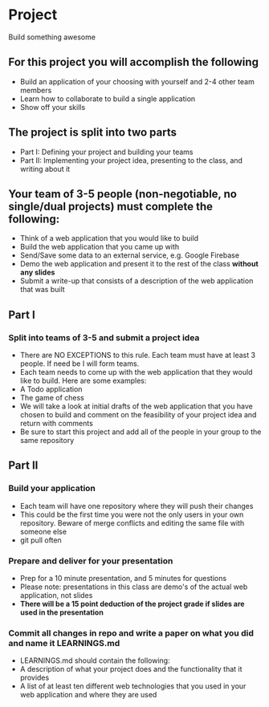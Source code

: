 # Project
Build something awesome

## For this project you will accomplish the following
 - Build an application of your choosing with yourself and 2-4 other team members
 - Learn how to collaborate to build a single application
 - Show off your skills
 
## The project is split into two parts
  - Part I: Defining your project and building your teams
  - Part II: Implementing your project idea, presenting to the class, and writing about it

## Your team of 3-5 people (non-negotiable, no single/dual projects) must complete the following:
 - Think of a web application that you would like to build
 - Build the web application that you came up with
 - Send/Save some data to an external service, e.g. Google Firebase
 - Demo the web application and present it to the rest of the class **without any slides**
 - Submit a write-up that consists of a description of the web application that was built
 

## Part I

### Split into teams of 3-5 and submit a project idea
 - There are NO EXCEPTIONS to this rule. Each team must have at least 3 people. If need be I will form teams.
 - Each team needs to come up with the web application that they would like to build. Here are some examples:
  - A Todo application
  - The game of chess
 - We will take a look at initial drafts of the web application that you have chosen to build and comment on the feasibility of your project idea and return with comments
 - Be sure to start this project and add all of the people in your group to the same repository
 
## Part II
 
### Build your application
 - Each team will have one repository where they will push their changes
 - This could be the first time you were not the only users in your own repository. Beware of merge conflicts and editing the same file with someone else
 - git pull often
 
### Prepare and deliver for your presentation
 - Prep for a 10 minute presentation, and 5 minutes for questions
 - Please note: presentations in this class are demo's of the actual web application, not slides
 - **There will be a 15 point deduction of the project grade if slides are used in the presentation**
 
### Commit all changes in repo and write a paper on what you did and name it LEARNINGS.md
 - LEARNINGS.md should contain the following:
  - A description of what your project does and the functionality that it provides
  - A list of at least ten different web technologies that you used in your web application and where they are used
